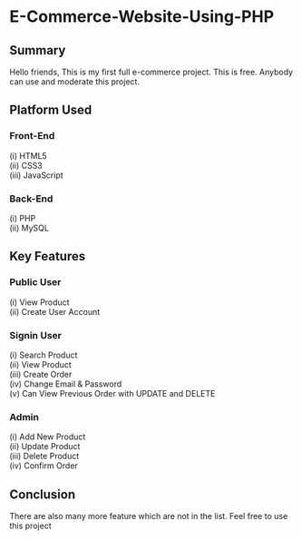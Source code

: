 # E-Commerce-Website-Using-PHP

## Summary

Hello friends, This is my first full e-commerce project. This is free. Anybody can use and moderate this project.

## Platform Used

### Front-End

(i) HTML5 <br>
(ii) CSS3 <br>
(iii) JavaScript <br>

### Back-End

(i) PHP <br>
(ii) MySQL <br>

## Key Features

### Public User

(i) View Product <br>
(ii) Create User Account <br>

### Signin User

(i) Search Product <br>
(ii) View Product <br>
(iii) Create Order <br>
(iv) Change Email & Password <br>
(v) Can View Previous Order with UPDATE and DELETE <br>

### Admin

(i) Add New Product <br>
(ii) Update Product <br>
(iii) Delete Product <br>
(iv) Confirm Order <br>

## Conclusion

There are also many more feature which are not in the list. Feel free to use this project
